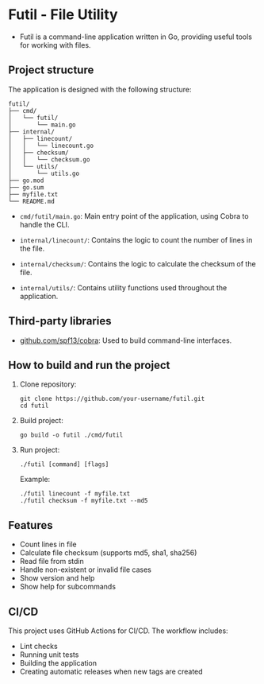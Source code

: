 # Futil - File Utility
- Futil is a command-line application written in Go, providing useful tools for working with files.
## Project structure
The application is designed with the following structure:
```
futil/
├── cmd/
│   └── futil/
│       └── main.go
├── internal/
│   ├── linecount/
│   │   └── linecount.go
│   ├── checksum/
│   │   └── checksum.go
│   └── utils/
│       └── utils.go
├── go.mod
├── go.sum
├── myfile.txt
└── README.md
```
- `cmd/futil/main.go`: Main entry point of the application, using Cobra to handle the CLI.

- `internal/linecount/`: Contains the logic to count the number of lines in the file.

- `internal/checksum/`: Contains the logic to calculate the checksum of the file.

- `internal/utils/`: Contains utility functions used throughout the application.

## Third-party libraries
- [github.com/spf13/cobra](https://github.com/spf13/cobra): Used to build command-line interfaces.

## How to build and run the project

1. Clone repository:
   ```
   git clone https://github.com/your-username/futil.git
   cd futil
   ```

2. Build project:
   ```
   go build -o futil ./cmd/futil
   ```

3. Run project:
   ```
   ./futil [command] [flags]
   ```

   Example:
   ```
   ./futil linecount -f myfile.txt
   ./futil checksum -f myfile.txt --md5
   ```

## Features

- Count lines in file
- Calculate file checksum (supports md5, sha1, sha256)
- Read file from stdin
- Handle non-existent or invalid file cases
- Show version and help
- Show help for subcommands

## CI/CD

This project uses GitHub Actions for CI/CD. The workflow includes:
- Lint checks
- Running unit tests
- Building the application
- Creating automatic releases when new tags are created